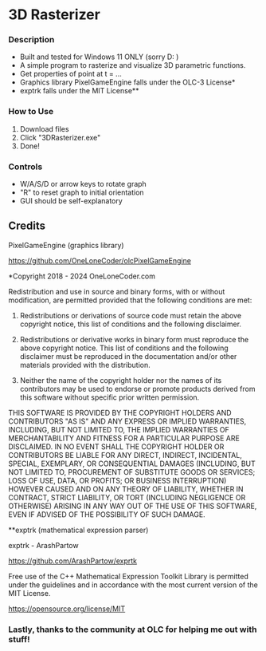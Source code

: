 # 3D Rasterizer

### Description
- Built and tested for Windows 11 ONLY (sorry D: )
- A simple program to rasterize and visualize 3D parametric functions.
- Get properties of point at t = ...
- Graphics library PixelGameEngine falls under the OLC-3 License*
- exptrk falls under the MIT License**

### How to Use
1. Download files
2. Click "3DRasterizer.exe"
3. Done!

### Controls
- W/A/S/D or arrow keys to rotate graph
- "R" to reset graph to initial orientation
- GUI should be self-explanatory

## Credits
PixelGameEngine (graphics library)

https://github.com/OneLoneCoder/olcPixelGameEngine

*Copyright 2018 - 2024 OneLoneCoder.com

Redistribution and use in source and binary forms, with or without modification, are permitted provided that the following conditions are met:

1. Redistributions or derivations of source code must retain the above copyright notice, this list of conditions and the following disclaimer.

2. Redistributions or derivative works in binary form must reproduce the above copyright notice. This list of conditions and the following disclaimer must be reproduced in the documentation and/or other materials provided with the distribution.

3. Neither the name of the copyright holder nor the names of its contributors may be used to endorse or promote products derived from this software without specific prior written permission.

THIS SOFTWARE IS PROVIDED BY THE COPYRIGHT HOLDERS AND CONTRIBUTORS "AS IS" AND ANY EXPRESS OR IMPLIED WARRANTIES, INCLUDING, BUT NOT LIMITED TO, THE IMPLIED WARRANTIES OF MERCHANTABILITY AND FITNESS FOR A PARTICULAR PURPOSE ARE DISCLAIMED. IN NO EVENT SHALL THE COPYRIGHT HOLDER OR CONTRIBUTORS BE LIABLE FOR ANY DIRECT, INDIRECT, INCIDENTAL, SPECIAL, EXEMPLARY, OR CONSEQUENTIAL DAMAGES (INCLUDING, BUT NOT LIMITED TO, PROCUREMENT OF SUBSTITUTE GOODS OR SERVICES; LOSS OF USE, DATA, OR PROFITS; OR BUSINESS INTERRUPTION) HOWEVER CAUSED AND ON ANY THEORY OF LIABILITY, WHETHER IN CONTRACT, STRICT LIABILITY, OR TORT (INCLUDING NEGLIGENCE OR OTHERWISE) ARISING IN ANY WAY OUT OF THE USE OF THIS SOFTWARE, EVEN IF ADVISED OF THE POSSIBILITY OF SUCH DAMAGE.

**exptrk (mathematical expression parser)

exptrk - ArashPartow 

https://github.com/ArashPartow/exprtk

Free  use  of  the  C++  Mathematical  Expression  Toolkit  Library is
permitted under the guidelines and in accordance with the most current
version of the MIT License.

https://opensource.org/license/MIT

### Lastly, thanks to the community at OLC for helping me out with stuff!